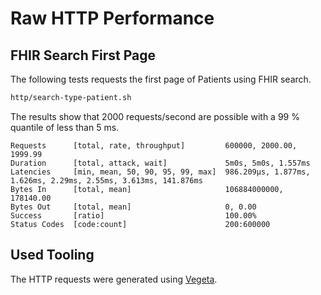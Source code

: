 # Raw HTTP Performance

## FHIR Search First Page

The following tests requests the first page of Patients using FHIR search.

```sh
http/search-type-patient.sh
```

The results show that 2000 requests/second are possible with a 99 % quantile of less than 5 ms.

```text
Requests      [total, rate, throughput]         600000, 2000.00, 1999.99
Duration      [total, attack, wait]             5m0s, 5m0s, 1.557ms
Latencies     [min, mean, 50, 90, 95, 99, max]  986.209µs, 1.877ms, 1.626ms, 2.29ms, 2.55ms, 3.613ms, 141.876ms
Bytes In      [total, mean]                     106884000000, 178140.00
Bytes Out     [total, mean]                     0, 0.00
Success       [ratio]                           100.00%
Status Codes  [code:count]                      200:600000 
```

## Used Tooling

The HTTP requests were generated using [Vegeta](https://github.com/tsenart/vegeta).
